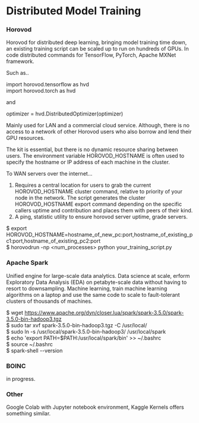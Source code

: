 # Distributed Model Training

### Horovod

Horovod for distributed deep learning, bringing model training time down, an existing training script can be scaled up to run on hundreds of GPUs. In code distributed commands for TensorFlow, PyTorch, Apache MXNet framework.

Such as..

import horovod.tensorflow as hvd \
import horovod.torch as hvd

and

optimizer = hvd.DistributedOptimizer(optimizer)

Mainly used for LAN and a commercial cloud service. Although, there is no access to a network of other Horovod users who also borrow and lend their GPU resources.

The kit is essential, but there is no dynamic resource sharing between users. The environment variable HOROVOD_HOSTNAME is often used to specify the hostname or IP address of each machine in the cluster. 

To WAN servers over the internet...

1. Requires a central location for users to grab the current HOROVOD_HOSTNAME cluster command, relative to priority of your node in the network. The script generates the cluster HOROVOD_HOSTNAME export command depending on the specific callers uptime and contribution and places them with peers of their kind.
2. A ping, statistic utility to ensure horovod server uptime, grade servers.

$ export HOROVOD_HOSTNAME=hostname_of_new_pc:port,hostname_of_existing_pc1:port,hostname_of_existing_pc2:port \
$ horovodrun -np <num_processes> python your_training_script.py

### Apache Spark

Unified engine for large-scale data analytics. Data science at scale, erform Exploratory Data Analysis (EDA) on petabyte-scale data without having to resort to downsampling. Machine learning, train machine learning algorithms on a laptop and use the same code to scale to fault-tolerant clusters of thousands of machines.

$ wget https://www.apache.org/dyn/closer.lua/spark/spark-3.5.0/spark-3.5.0-bin-hadoop3.tgz \
$ sudo tar xvf spark-3.5.0-bin-hadoop3.tgz -C /usr/local/ \
$ sudo ln -s /usr/local/spark-3.5.0-bin-hadoop3/ /usr/local/spark \
$ echo 'export PATH=$PATH:/usr/local/spark/bin' >> ~/.bashrc \
$ source ~/.bashrc \
$ spark-shell --version

### BOINC

in progress.

### Other

Google Colab with Jupyter notebook environment, Kaggle Kernels offers something similar. 
